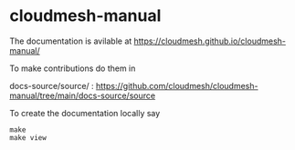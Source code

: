 # cloudmesh-manual

The documentation is avilable at <https://cloudmesh.github.io/cloudmesh-manual/>

To make contributions do them in 

docs-source/source/ : <https://github.com/cloudmesh/cloudmesh-manual/tree/main/docs-source/source>




To create the documentation locally say 

    make
    make view

